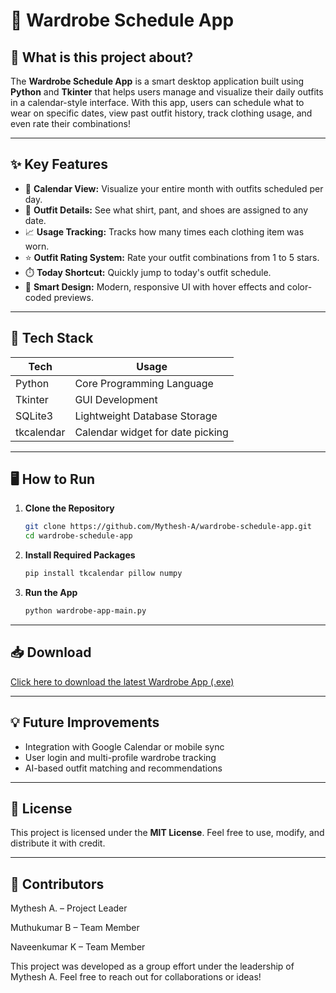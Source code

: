 
# 🧥 Wardrobe Schedule App

## 👕 What is this project about?

The **Wardrobe Schedule App** is a smart desktop application built using **Python** and **Tkinter** that helps users manage and visualize their daily outfits in a calendar-style interface. With this app, users can schedule what to wear on specific dates, view past outfit history, track clothing usage, and even rate their combinations!

---

## ✨ Key Features

- 📅 **Calendar View:** Visualize your entire month with outfits scheduled per day.
- 🧾 **Outfit Details:** See what shirt, pant, and shoes are assigned to any date.
- 📈 **Usage Tracking:** Tracks how many times each clothing item was worn.
- ⭐ **Outfit Rating System:** Rate your outfit combinations from 1 to 5 stars.
- ⏱️ **Today Shortcut:** Quickly jump to today's outfit schedule.
- 🧠 **Smart Design:** Modern, responsive UI with hover effects and color-coded previews.

---

## 🔧 Tech Stack

| Tech        | Usage                            |
|-------------|----------------------------------|
| Python      | Core Programming Language        |
| Tkinter     | GUI Development                  |
| SQLite3     | Lightweight Database Storage     |
| tkcalendar  | Calendar widget for date picking |

---

## 🖥️ How to Run

1. **Clone the Repository**
   ```bash
   git clone https://github.com/Mythesh-A/wardrobe-schedule-app.git
   cd wardrobe-schedule-app
   ```

2. **Install Required Packages**
   ```bash
   pip install tkcalendar pillow numpy
   ```

3. **Run the App**
   ```bash
   python wardrobe-app-main.py
   ```

---

## 📥 Download
[Click here to download the latest Wardrobe App (.exe)](https://github.com/Mythesh-A/wardrobe-schedule-app/releases/tag/v1.0)

---

## 💡 Future Improvements
- Integration with Google Calendar or mobile sync
- User login and multi-profile wardrobe tracking
- AI-based outfit matching and recommendations

---

## 📄 License

This project is licensed under the **MIT License**. Feel free to use, modify, and distribute it with credit.

---

## 👥 Contributors
Mythesh A. – Project Leader

Muthukumar B – Team Member

Naveenkumar K – Team Member

This project was developed as a group effort under the leadership of Mythesh A.
Feel free to reach out for collaborations or ideas!
